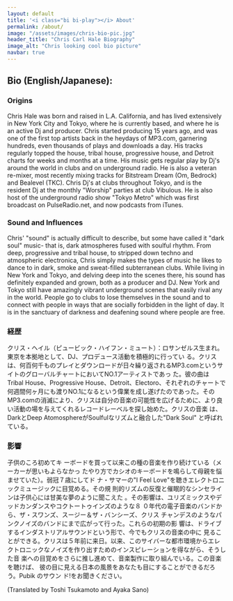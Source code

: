 ```yaml
---
layout: default
title: '<i class="bi bi-play"></i> About'
permalink: /about/
image: "/assets/images/chris-bio-pic.jpg"
header_title: "Chris Carl Hale Biography"
image_alt: "Chris looking cool bio picture"
navbar: true
---
```


## Bio (English/Japanese):

### Origins

Chris Hale was born and raised in L.A. California, and has lived extensively in New York City and Tokyo, where he is currently based, and where he is an active Dj and producer. Chris started producing 15 years ago, and was one of the first top artists back in the heydays of MP3.com, garnering hundreds, even thousands of plays and downloads a day. His tracks regularly topped the house, tribal house, progressive house, and Detroit charts for weeks and months at a time. His music gets regular play by Dj's around the world in clubs and on underground radio. He is also a veteran re-mixer, most recently mixing tracks for Bitstream Dream (Om, Bedrock) and Bealevel (TKC). Chris Dj's at clubs throughout Tokyo, and is the resident Dj at the monthly "Worship" parties at club Vibulous. He is also host of the underground radio show "Tokyo Metro" which was first broadcast on PulseRadio.net, and now podcasts from iTunes.

### Sound and Influences

Chris' "sound" is actually difficult to describe, but some have called it "dark soul" music- that is, dark atmospheres fused with soulful rhythm. From deep, progressive and tribal house, to stripped down techno and atmospheric electronica, Chris simply makes the types of music he likes to dance to in dark, smoke and sweat-filled subterranean clubs. While living in New York and Tokyo, and delving deep into the scenes there, his sound has definitely expanded and grown, both as a producer and DJ. New York and Tokyo still have amazingly vibrant underground scenes that easily rival any in the world. People go to clubs to lose themselves in the sound and to connect with people in ways that are socially forbidden in the light of day. It is in the sanctuary of darkness and deafening sound where people are free.

### 経歴

クリス・ヘイル（ピュービック・ハイフン・ミュート）：ロサンゼルス生まれ。東京を本拠地として、DJ、プロデュース活動を積極的に行ってい る。クリスは、何百何千ものプレイとダウンロードが日々繰り返されるMP3.comというサイトのグローバルチャートにおいてNO.1アーティストであっ た。彼の曲は Tribal House、Progressive House、Detroit、Electoro、それぞれのチャートで何週間何ヶ月にも渡りNO.1になるという偉業を成し遂げたのであった。その MP3.comの消滅により、クリスは自分の音楽の可能性を広げるために、より良い活動の場を与えてくれるレコードレーベルを探し始めた。クリスの音楽 は、DarkとDeep AtomosphereがSoulfulなリズムと融合した"Dark Soul" と呼ばれている。

### 影響

子供のころ初めてキ ーボードを買って以来この種の音楽を作り続けている（メーカーが思いもよらなかっ たやり方でカシオのキーボードを鳴らして母親を悩ませていた）。弱冠７歳にしてド ナ・サマーの"I Feel Love"を聴きエレクトロニックミュージックに目覚める。その規 則的リズムの反復と催眠的なシンセラインは子供心には甘美な夢のように聞こえた 。その影響は、ユリズミックスやデッドカンダンスやコクトートゥインズのような８ ０年代の電子音楽のバンドから、ザ・スワンズ、スージー＆ザ・バンシーズ、クリス チャンデスのようなパンクノイズのバンドにまで広がって行った。これらの初期の影 響は、ドライブするインダストリアルサウンドという形で、今でもクリスの音楽の中に 見ることができる。クリスは５年前に来日。以来、このサイバーな都市環境からエレ クトロニックなノイズを作り出すためのインスピレーションを得ながら、そうした音 楽への目覚めをさらに推し進めて、音楽製作に取り組んでいる。この音楽を聴けば、 彼の目に見える日本の風景をあなたも目にすることができるだろう。Pubik のサウン ド!をお聞きください。

(Translated by Toshi Tsukamoto and Ayaka Sano)

